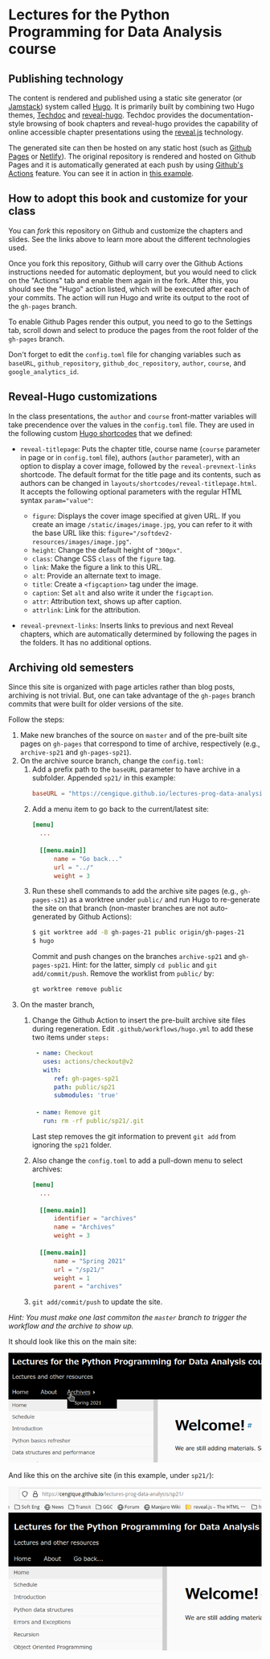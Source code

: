 # Lectures for the Python Programming for Data Analysis course

## Publishing technology

The content is rendered and published using a static site generator
(or [Jamstack](https://jamstack.org/)) system
called [Hugo](https://gohugo.io/). It is primarily built by combining
two Hugo
themes, [Techdoc](https://themes.gohugo.io/hugo-theme-techdoc/)
and [reveal-hugo](https://themes.gohugo.io/reveal-hugo/). Techdoc
provides the documentation-style browsing of book chapters and
reveal-hugo provides the capability of online accessible chapter
presentations using the [reveal.js](https://revealjs.com/) technology.

The generated site can then be hosted on any static host (such
as [Github Pages](https://pages.github.com/)
or [Netlify](https://www.netlify.com/)). The original repository is
rendered and hosted on Github Pages and it is automatically generated
at each push by
using [Github's Actions](https://github.com/features/actions)
feature. You can see it in action in
[this example](https://soft-eng-practicum.github.io/softdev2-resources/).

## How to adopt this book and customize for your class

You can _fork_ this repository on Github and customize the chapters and
slides. See the links above to learn more about the different
technologies used.

Once you fork this repository, Github will carry over the Github
Actions instructions needed for automatic deployment, but you would
need to click on the "Actions" tab and enable them again in the
fork. After this, you should see the "Hugo" action listed, which will
be executed after each of your commits. The action will run Hugo and
write its output to the root of the `gh-pages` branch.

To enable Github Pages render this output, you need to go to the
Settings tab, scroll down and select to produce the pages from the
root folder of the `gh-pages` branch.

Don't forget to edit the `config.toml` file for changing variables
such as `baseURL`, `github_repository`, `github_doc_repository`,
`author`, `course`, and `google_analytics_id`.

## Reveal-Hugo customizations

In the class presentations, the `author` and `course` front-matter
variables will take precendence over the values in the `config.toml`
file. They are used in the following
custom
[Hugo shortcodes](https://gohugo.io/content-management/shortcodes/)
that we defined:

- `reveal-titlepage`: Puts the chapter title, course name (`course`
  parameter in page or in `config.toml` file), authors (`author`
  parameter), with an option to display a cover image, followed by the
  `reveal-prevnext-links` shortcode. The default format for the title
  page and its contents, such as authors can be changed in
  `layouts/shortcodes/reveal-titlepage.html`. It accepts the following
  optional parameters with the regular HTML syntax `param="value"`:
  - `figure`: Displays the cover image specified at given
    URL. If you create an image `/static/images/image.jpg`, you can
    refer to it with the base URL like this:
    `figure="/softdev2-resources/images/image.jpg"`.
  - `height`: Change the default height of `"300px"`.
  - `class`: Change CSS `class` of the `figure` tag.
  - `link`: Make the figure a link to this URL.
  - `alt`: Provide an alternate text to image.
  - `title`: Create a `<figcaption>` tag under the image.
  - `caption`: Set `alt` and also write it under the `figcaption`.
  - `attr`: Attribution text, shows up after caption.
  - `attrlink`: Link for the attribution.

- `reveal-prevnext-links`: Inserts links to previous and next Reveal
  chapters, which are automatically determined by following the pages
  in the folders. It has no additional options.

## Archiving old semesters

Since this site is organized with page articles rather than blog
posts, archiving is not trivial. But, one can take advantage of the
`gh-pages` branch commits that were built for older versions of the
site. 

Follow the steps:

1. Make new branches of the source on `master` and of the pre-built site
   pages on `gh-pages` that correspond to time of archive,
   respectively (e.g., `archive-sp21` and `gh-pages-sp21`).
1. On the archive source branch, change the `config.toml`:
   1. Add a prefix path to the `baseURL` parameter to have archive in
      a subfolder. Appended `sp21/` in this example:
      ```toml 
      baseURL = "https://cengique.github.io/lectures-prog-data-analysis/sp21"
      ```
   1. Add a menu item to go back to the current/latest site:
      ```toml
      [menu]
        ...
        
        [[menu.main]]
            name = "Go back..."
            url = "../"
            weight = 3
      ```
   1. Run these shell commands to add the archive site pages (e.g.,
      `gh-pages-s21`) as a worktree under `public/` and run Hugo to
      re-generate the site on that branch (non-master branches are not
      auto-generated by Github Actions):
      ```sh
      $ git worktree add -B gh-pages-21 public origin/gh-pages-21
      $ hugo
      ```
      Commit and push changes on the branches `archive-sp21` and
      `gh-pages-sp21`. Hint: for the latter, simply `cd public` and
      `git add/commit/push`.
      Remove the worklist from `public/` by:
      ```sh
      gt worktree remove public 
      ```
1. On the master branch, 
   1. Change the Github Action to insert the pre-built archive site
      files during regeneration. Edit `.github/workflows/hugo.yml` to
      add these two items under `steps:`
      ```yml
       - name: Checkout
         uses: actions/checkout@v2
         with:
            ref: gh-pages-sp21
            path: public/sp21
            submodules: 'true'

       - name: Remove git
         run: rm -rf public/sp21/.git
      ```
      Last step removes the git information to prevent `git add` from
      ignoring the `sp21` folder.
   
   1. Also change the `config.toml` to add a pull-down menu to select archives:
      ```toml
      [menu]
        ...
        
        [[menu.main]]
            identifier = "archives"
            name = "Archives"
            weight = 3
        
        [[menu.main]]
            name = "Spring 2021"
            url = "/sp21/"
            weight = 1
            parent = "archives"
      ```
   1. `git add/commit/push` to update the site.
   
*Hint: You must make one last commiton the `master` branch to trigger
the workflow and the archive to show up.*

It should look like this on the main site:

![Archive sub-menu](static/images/Screenshot-archive-submenu.png)

And like this on the archive site (in this example, under `sp21/`):

![Archive go back menu](static/images/Screenshot-archive-goback.png)
